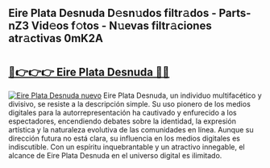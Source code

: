 ## Eire Plata Desnuda D𝚎sn𝚞dos filtr𝚊dos - Parts-nZ3 Vid𝚎os f𝚘tos - N𝚞evas filtr𝚊ciones atr𝚊ctivas 0mK2A

# <h2><a href="http://mb3gib0.tromn.icu/?c=Eire+Plata+Desnuda">🔗👉👉👉 Eire Plata Desnuda 🔗🔗</a></h2>

[![Eire Plata Desnuda nuevo](https://i.imgur.com/pEAQMta.gif)](http://mb3gib0.tromn.icu/?c=Eire+Plata+Desnuda)
Eire Plata Desnuda, un individuo multifacético y divisivo, se resiste a la descripción simple. Su uso pionero de los medios digitales para la autorrepresentación ha cautivado y enfurecido a los espectadores, encendiendo debates sobre la identidad, la expresión artística y la naturaleza evolutiva de las comunidades en línea. Aunque su dirección futura no está clara, su influencia en los medios digitales es indiscutible. Con un espíritu inquebrantable y un atractivo innegable, el alcance de Eire Plata Desnuda en el universo digital es ilimitado.
